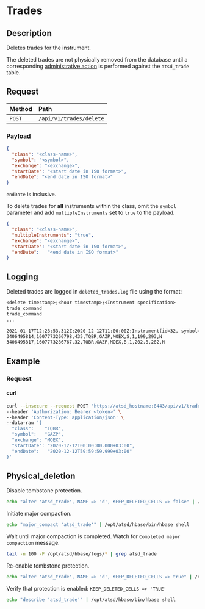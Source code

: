 # Trades

## Description

Deletes trades for the instrument.

The deleted trades are not physically removed from the database until a corresponding [administrative action](#physical-deletion) is performed against the `atsd_trade` table.

## Request

| **Method** | **Path** |
|:---|:---|
| `POST` | `/api/v1/trades/delete` |

### Payload

```json
{
  "class": "<class-name>",
  "symbol": "<symbol>",
  "exchange": "<exchange>",
  "startDate": "<start date in ISO format>",
  "endDate": "<end date in ISO format>"
}
```

`endDate` is inclusive.

To delete trades for **all** instruments within the class, omit the `symbol` parameter and add `multipleInstruments` set to `true` to the payload.

```json
{
  "class": "<class-name>",
  "multipleInstruments": "true",
  "exchange": "<exchange>",
  "startDate": "<start date in ISO format>",
  "endDate":   "<end date in ISO format>"
}
```

## Logging

Deleted trades are logged in `deleted_trades.log` file using the format:

```txt
<delete timestamp>;<hour timestamp>;<Instrument specification>
trade_command
trade_command
...
```

```txt
2021-01-17T12:23:53.312Z;2020-12-12T11:00:00Z;Instrument(id=32, symbol=GAZP, class=TQBR, exchange=MOEX)
3406495814,1607773266798,435,TQBR,GAZP,MOEX,S,1,199,293,N
3406495817,1607773286767,32,TQBR,GAZP,MOEX,B,1,202.8,282,N
```

## Example

### Request

#### curl

```bash
curl --insecure --request POST 'https://atsd_hostname:8443/api/v1/trades/delete' \
--header 'Authorization: Bearer <token>' \
--header 'Content-Type: application/json' \
--data-raw '{
  "class":    "TQBR",
  "symbol":   "GAZP",
  "exchange": "MOEX",
  "startDate": "2020-12-12T00:00:00.000+03:00",
  "endDate":   "2020-12-12T59:59:59.999+03:00"
}'
```

## Physical_deletion

Disable tombstone protection.

```bash
echo "alter 'atsd_trade', NAME => 'd', KEEP_DELETED_CELLS => false" | /opt/atsd/hbase/bin/hbase shell
```

Initiate major compaction.

```bash
echo "major_compact 'atsd_trade'" | /opt/atsd/hbase/bin/hbase shell
```

Wait until major compaction is completed. Watch for `Completed major compaction` message.

```bash
tail -n 100 -F /opt/atsd/hbase/logs/* | grep atsd_trade
```

Re-enable tombstone protection.

```bash
echo "alter 'atsd_trade', NAME => 'd', KEEP_DELETED_CELLS => true" | /opt/atsd/hbase/bin/hbase shell
```

<!-- markdownlint-disable MD101 -->
Verify that protection is enabled: `KEEP_DELETED_CELLS => 'TRUE'`
<!-- markdownlint-enable MD101 -->

```bash
echo "describe 'atsd_trade'" | /opt/atsd/hbase/bin/hbase shell
```